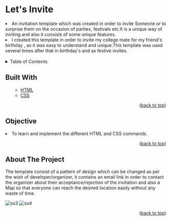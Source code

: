 # Let's Invite
<li>An invitation template which was created in order to invite Someone or to surprise them on the occasion of parties, festivals etc.It is a unique way of inviting and also it consists of some unique features.</li>
<li>I created this template in order to invite my college mate for my friend's birthday , as it was easy to understand and unique.This template was used several times after that in birthday's and as festive invites.</li>
<br>

<!-- TABLE OF CONTENTS -->

<details>
  <summary>Table of Contents</summary>
  <ol>
    <ul>
       <li><a href="#built-with">Built With</a></li>
      <li><a href="#Objective">Objective</a></li>
      <li><a href="#about-the-project">About The Project</a></li>
      </ul>
  </ol>
</details>

<!-- Built with -->
## Built With
<ol>
    <ul>
      <li><a href="https://html.com/">HTML</a></li>
       <li><a href="https://css-tricks.com/">CSS</a></li>
     <!-- <li><a href="#">JavaScript</a></li> -->
      </ul>
  <p align="right">(<a href="#Let's Invite ">back to top</a>)</p>
  </ol>
  
## Objective
<li>To learn and implement the different HTML and CSS commands.</li>
<p align="right">(<a href="#Let's Invite ">back to top</a>)</p>


<!-- ABOUT THE PROJECT -->
## About The Project
The template consist of a pattern of design which can be changed as per the wish of developer/organizer, it contains an email link in order to contact the organizer about their acceptance/rejection of the invitation and also a Map so that everyone can reach the desired location easily without any waste of time.

![ss3](https://user-images.githubusercontent.com/60666490/139713196-b4b502d9-081d-4bbe-8df9-0737baf0ef73.png)
![ss4](https://user-images.githubusercontent.com/60666490/139713707-ee9730ba-5709-4740-abe8-2cef6253ecfa.png)

<p align="right">(<a href="#Let's Invite ">back to top</a>)</p>


